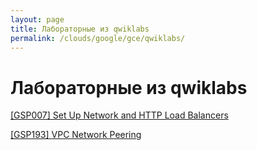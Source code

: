 ```yaml
---
layout: page
title: Лабораторные из qwiklabs
permalink: /clouds/google/gce/qwiklabs/
---
```


# Лабораторные из qwiklabs

[[GSP007] Set Up Network and HTTP Load Balancers](/clouds/google/gce/qwiklabs/set-up-network-and-http-load-balancers/)

[[GSP193] VPC Network Peering](/clouds/google/gce/qwiklabs/vpc-network-peering/)
